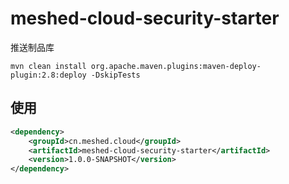 # meshed-cloud-security-starter

推送制品库
```shell
mvn clean install org.apache.maven.plugins:maven-deploy-plugin:2.8:deploy -DskipTests
```
## 使用

```xml
<dependency>
    <groupId>cn.meshed.cloud</groupId>
    <artifactId>meshed-cloud-security-starter</artifactId>
    <version>1.0.0-SNAPSHOT</version>
</dependency>
```



